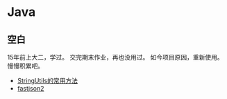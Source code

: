 # Java

## 空白

15年前上大二，学过。
交完期末作业，再也没用过。
如今项目原因，重新使用。
慢慢积累吧。

- [StringUtils的常用方法](stringutils.md)  
- [fastjson2](fastjson2.md)
